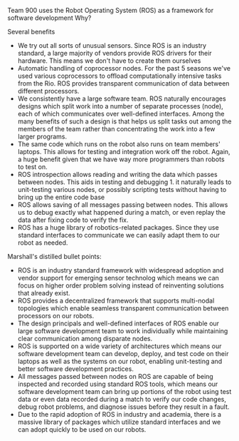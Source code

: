 Team 900 uses the Robot Operating System (ROS) as a framework for software development
Why?

Several benefits

  - We try out all sorts of unusual sensors. Since ROS is an industry standard, a large majority of vendors provide ROS drivers for their hardware. This means we don't have to create them ourselves
  - Automatic handling of coprocessor nodes. For the past 5 seasons we've used various coprocessors to offload computationally intensive tasks from the Rio.  ROS provides transparent communication of data between different processors.
  - We consistently have a large software team.  ROS naturally encourages designs which split work into a number of separate processes (node), each of which communicates over well-defined interfaces.  Among the many benefits of such a design is that helps us split tasks out among the members of the team rather than concentrating the work into a few larger programs.
  - The same code which runs on the robot also runs on team members' laptops.  This allows for testing and integration work off the robot. Again, a huge benefit given that we have way more programmers than robots to test on.
  - ROS introspection allows reading and writing the data which passes between nodes. This aids in testing and debugging 1. it naturally leads to unit-testing various nodes, or possibly scripting tests without having to bring up the entire code base
  - ROS allows saving of all messages passing between nodes. This allows us to debug exactly what happened during a match, or even replay the data after fixing code to verify the fix.
  - ROS has a huge library of robotics-related packages. Since they use standard interfaces to communicate we can easily adapt them to our robot as needed.

Marshall's distilled bullet points:
  - ROS is an industry standard framework with widespread adoption and vendor support for emerging sensor technolog which means we can focus on higher order problem solving instead of reinventing solutions that already exist.
  - ROS provides a decentralized framework that supports multi-nodal topologies which enable seamless transparent communication between processors on our robots.
  - The design principals and well-defined interfaces of ROS enable our large software development team to work individually while maintaining clear communication among disparate nodes.
  - ROS is supported on a wide variety of architectures which means our software development team can develop, deploy, and test code on their laptops as well as the systems on our robot, enabling unit-testing and better software development practices.
  - All messages passed between nodes on ROS are capable of being inspected and recorded using standard ROS tools, which means our software development team can bring up portions of the robot using test data or even data recorded during a match to verify our code changes, debug robot problems, and diagnose issues before they result in a fault.
  - Due to the rapid adoption of ROS in industry and academia, there is a massive library of packages which utilize standard interfaces and we can adopt quickly to be used on our robots.